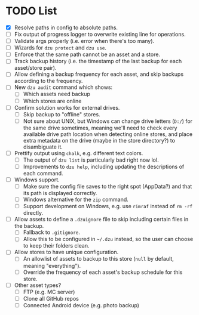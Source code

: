 # TODO List

- [x] Resolve paths in config to absolute paths.
- [ ] Fix output of progress logger to overwrite existing line for operations.
- [ ] Validate args properly (i.e. error when there's too many).
- [ ] Wizards for `dzu protect` and `dzu use`.
- [ ] Enforce that the same path cannot be an asset and a store.
- [ ] Track backup history (i.e. the timestamp of the last backup for each asset/store pair).
- [ ] Allow defining a backup frequency for each asset, and skip backups according to the frequency.
- [ ] New `dzu audit` command which shows:
  - [ ] Which assets need backup
  - [ ] Which stores are online
- [ ] Confirm solution works for external drives.
  - [ ] Skip backup to "offline" stores.
  - [ ] Not sure about UNIX, but Windows can change drive letters (`D:/`) for the same drive sometimes, meaning we'll need to check every available drive path location when detecting online stores, and place extra metadata on the drive (maybe in the store directory?) to disambiguate it.
- [ ] Prettify output using `chalk`, e.g. different text colors.
  - [ ] The output of `dzu list` is particularly bad right now lol.
  - [ ] Improvements to `dzu help`, including updating the descriptions of each command.
- [ ] Windows support.
  - [ ] Make sure the config file saves to the right spot (AppData?) and that its path is displayed correctly.
  - [ ] Windows alternative for the `zip` command.
  - [ ] Support development on Windows, e.g. use `rimraf` instead of `rm -rf` directly.
- [ ] Allow assets to define a `.dzuignore` file to skip including certain files in the backup.
  - [ ] Fallback to `.gitignore`.
  - [ ] Allow this to be configured in `~/.dzu` instead, so the user can choose to keep their folders clean.
- [ ] Allow stores to have unique configuration.
  - [ ] An allowlist of assets to backup to this store (`null` by default, meaning "everything").
  - [ ] Override the frequency of each asset's backup schedule for this store.
- [ ] Other asset types?
  - [ ] FTP (e.g. MC server)
  - [ ] Clone all GitHub repos
  - [ ] Connected Android device (e.g. photo backup)
